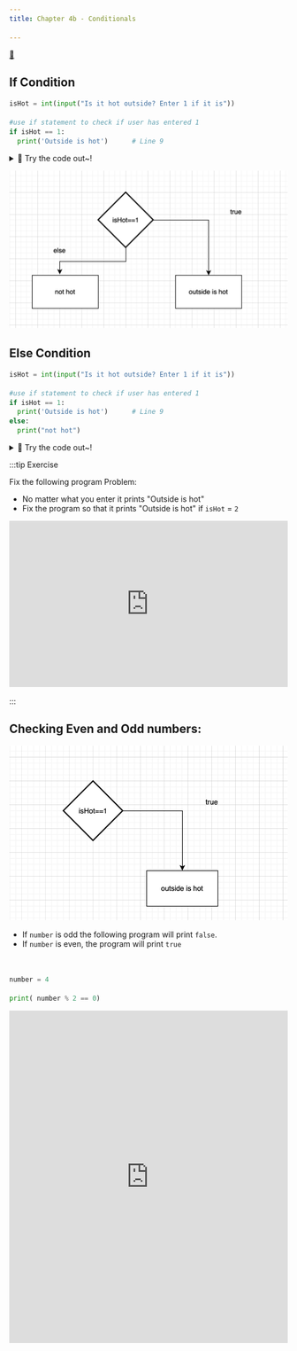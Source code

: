 ```yaml
---
title: Chapter 4b - Conditionals

---
```


[👀](https://learn2codelive.com/courses/4/pages/lesson-4-learning-activities-e1-introduce-conditionals?module_item_id=1666)



## If Condition


```python
isHot = int(input("Is it hot outside? Enter 1 if it is"))

#use if statement to check if user has entered 1
if isHot == 1:
  print('Outside is hot')      # Line 9

```


<details>
<summary>
🧪 Try the code out~!
</summary>
<iframe src="https://trinket.io/embed/python3/62b0ea9cd8" width="100%" height="600" frameborder="0" marginwidth="0" marginheight="0" allowfullscreen></iframe>

</details>

![](2022-05-25-08-32-56.png)
## Else Condition
```python
isHot = int(input("Is it hot outside? Enter 1 if it is"))

#use if statement to check if user has entered 1
if isHot == 1:
  print('Outside is hot')      # Line 9
else:
  print("not hot")

```

<details>
<summary>
🧪 Try the code out~!
</summary>
<iframe src="https://trinket.io/embed/python3/29fc0151ed" width="100%" height="600" frameborder="0" marginwidth="0" marginheight="0" allowfullscreen></iframe>

</details>

:::tip Exercise

Fix the following program
Problem:
- No matter what you enter it prints "Outside is hot"
- Fix the program so that it prints "Outside is hot" if `isHot` = `2`


<iframe src="https://trinket.io/embed/python3/ebdd69524a" width="100%" height="300" frameborder="0" marginwidth="0" marginheight="0" allowfullscreen></iframe>

:::

## Checking Even and Odd numbers:

![](2022-05-25-08-31-57.png)

- If `number` is odd the following program will print `false`.
- If `number` is even, the program will print `true`

```python


number = 4

print( number % 2 == 0)

```

<iframe src="https://trinket.io/embed/python3/110923fc1f" width="100%" height="600" frameborder="0" marginwidth="0" marginheight="0" allowfullscreen></iframe>


